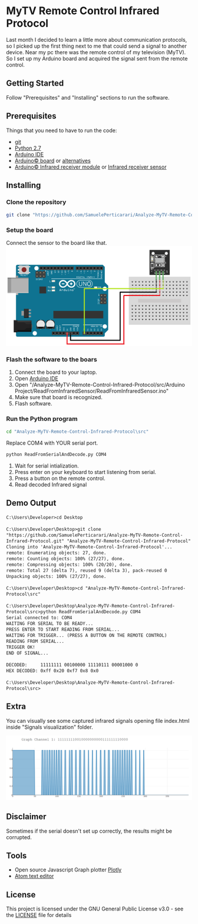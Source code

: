 # MyTV Remote Control Infrared Protocol

Last month I decided to learn a little more about communication protocols, so I picked up the first thing next to me that could send a signal to another device. Near my pc there was the remote control of my television (MyTV). So I set up my Arduino board and acquired the signal sent from the remote control.

## Getting Started

Follow "Prerequisites" and "Installing" sections to run the software.

## Prerequisites

Things that you need to have to run the code:
* [git](https://git-scm.com/downloads)
* [Python 2.7](https://www.python.org/downloads/)
* [Arduino IDE](https://www.arduino.cc/en/Main/Software)
* [Arduino© board](https://www.arduino.cc/en/Main/Boards) or [alternatives](https://en.wikipedia.org/wiki/List_of_Arduino_boards_and_compatible_systems)
* [Arduino© Infrared receiver module](https://www.ebay.it/itm/2PCS-X-VS1838B-IR-Infrarot-Empfanger-Modul-Infrared-Sensor-For-Arduino/352569939258?hash=item5216ce553a:g:-zUAAOSwZKlcPpIz) or [Infrared receiver sensor](https://www.ebay.it/itm/3-Pezzi-38Khz-Universal-IR-Infrared-Receiver-TL1838-VS1838B-arduino-compatibile/252815426074?hash=item3adcf9421a:g:MlUAAOSwjL5ZLDJK)

## Installing

### Clone the repository

```bash
git clone "https://github.com/SamuelePerticarari/Analyze-MyTV-Remote-Control-Infrared-Protocol.git" "Analyze-MyTV-Remote-Control-Infrared-Protocol"
```

### Setup the board
Connect the sensor to the board like that.
![Setup board](/setup-img/setup.png?raw=true "Setup board")

### Flash the software to the boars
1.  Connect the board to your laptop.
2.  Open [Arduino IDE](https://www.arduino.cc/en/Main/Software)
3.  Open "/Analyze-MyTV-Remote-Control-Infrared-Protocol/src/Arduino Project/ReadFromInfraredSensor/ReadFromInfraredSensor.ino"
4.  Make sure that board is recognized.
5.  Flash software.

### Run the Python program

```bash
cd "Analyze-MyTV-Remote-Control-Infrared-Protocol\src"
```
Replace COM4 with YOUR serial port.
```bash
python ReadFromSerialAndDecode.py COM4
```
1.  Wait for serial intialization.
2.  Press enter on your keyboard to start listening from serial.
3.  Press a button on the remote control.
4.  Read decoded Infrared signal


## Demo Output

```
C:\Users\Developer>cd Desktop

C:\Users\Developer\Desktop>git clone "https://github.com/SamuelePerticarari/Analyze-MyTV-Remote-Control-Infrared-Protocol.git" "Analyze-MyTV-Remote-Control-Infrared-Protocol"
Cloning into 'Analyze-MyTV-Remote-Control-Infrared-Protocol'...
remote: Enumerating objects: 27, done.
remote: Counting objects: 100% (27/27), done.
remote: Compressing objects: 100% (20/20), done.
remote: Total 27 (delta 7), reused 9 (delta 3), pack-reused 0
Unpacking objects: 100% (27/27), done.

C:\Users\Developer\Desktop>cd "Analyze-MyTV-Remote-Control-Infrared-Protocol\src"

C:\Users\Developer\Desktop\Analyze-MyTV-Remote-Control-Infrared-Protocol\src>python ReadFromSerialAndDecode.py COM4
Serial connected to: COM4
WAITING FOR SERIAL TO BE READY...
PRESS ENTER TO START READING FROM SERIAL...
WAITING FOR TRIGGER... (PRESS A BUTTON ON THE REMOTE CONTROL)
READING FROM SERIAL...
TRIGGER OK!
END OF SIGNAL...

DECODED:     11111111 00100000 11110111 00001000 0
HEX DECODED: 0xff 0x20 0xf7 0x8 0x0

C:\Users\Developer\Desktop\Analyze-MyTV-Remote-Control-Infrared-Protocol\src>
```

## Extra

You can visually see some captured infrared signals opening file index.html inside "Signals visualization" folder.

![Graph Channel 1](/Signals%20visualization/sample/Channel%201.png?raw=true)

## Disclaimer

Sometimes if the serial doesn't set up correctly, the results might be corrupted.

## Tools
* Open source Javascript Graph plotter [Plotly](https://plot.ly/javascript/)
* [Atom text editor](https://atom.io/)

## License

This project is licensed under the GNU General Public License v3.0 - see the [LICENSE](LICENSE) file for details

